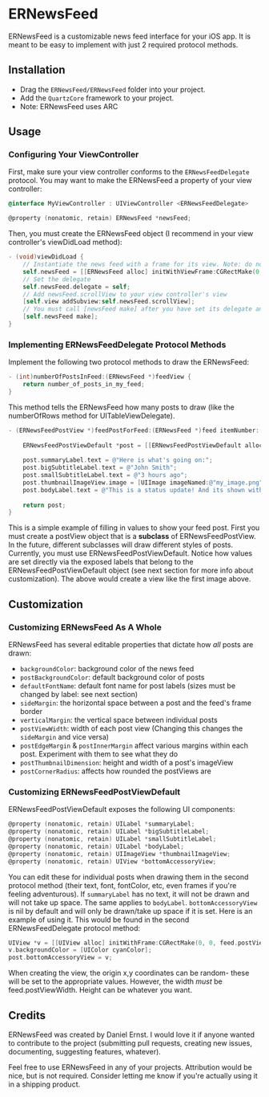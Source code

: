 # ERNewsFeed

ERNewsFeed is a customizable news feed interface for your iOS app. It is meant to be easy to implement with just 2 required protocol methods.

## Installation

* Drag the `ERNewsFeed/ERNewsFeed` folder into your project.
* Add the `QuartzCore` framework to your project.
* Note: ERNewsFeed uses ARC

## Usage

### Configuring Your ViewController

First, make sure your view controller conforms to the `ERNewsFeedDelegate` protocol. You may want to make the ERNewsFeed a property of your view controller:

```objective-c
@interface MyViewController : UIViewController <ERNewsFeedDelegate>

@property (nonatomic, retain) ERNewsFeed *newsFeed;
```

Then, you must create the ERNewsFeed object (I recommend in your view controller's viewDidLoad method):

```objective-c
- (void)viewDidLoad {
    // Instantiate the news feed with a frame for its view. Note: do not use the default init method.
    self.newsFeed = [[ERNewsFeed alloc] initWithViewFrame:CGRectMake(0, 0, self.view.bounds.size.width, self.view.bounds.size.height)];
    // Set the delegate
    self.newsFeed.delegate = self;
    // Add newsFeed.scrollView to your view controller's view
    [self.view addSubview:self.newsFeed.scrollView];
    // You must call [newsFeed make] after you have set its delegate and added its scrollview
    [self.newsFeed make];
}
```

### Implementing ERNewsFeedDelegate Protocol Methods

Implement the following two protocol methods to draw the ERNewsFeed:

```objective-c
- (int)numberOfPostsInFeed:(ERNewsFeed *)feedView {
    return number_of_posts_in_my_feed;
}
```

This method tells the ERNewsFeed how many posts to draw (like the numberOfRows method for UITableViewDelegate).

```objective-c
- (ERNewsFeedPostView *)feedPostForFeed:(ERNewsFeed *)feed itemNumber:(int)itemNumber {
    
    ERNewsFeedPostViewDefault *post = [[ERNewsFeedPostViewDefault alloc] initWithFeed:feed];
    
    post.summaryLabel.text = @"Here is what's going on:";
    post.bigSubtitleLabel.text = @"John Smith";
    post.smallSubtitleLabel.text = @"3 hours ago";
    post.thumbnailImageView.image = [UIImage imageNamed:@"my_image.png"];
    post.bodyLabel.text = @"This is a status update! And its shown with ERNewsFeed. Super cool!";
    
    return post;
}
```

This is a simple example of filling in values to show your feed post. First you must create a postView object that is a **subclass** of ERNewsFeedPostView. In the future, different subclasses will draw different styles of posts. Currently, you must use ERNewsFeedPostViewDefault. Notice how values are set directly via the exposed labels that belong to the ERNewsFeedPostViewDefault object (see next section for more info about customization). The above would create a view like the first image above.

## Customization

### Customizing ERNewsFeed As A Whole

ERNewsFeed has several editable properties that dictate how *all* posts are drawn:
* `backgroundColor`: background color of the news feed
* `postBackgroundColor`: default background color of posts
* `defaultFontName`: default font name for post labels (sizes must be changed by label: see next section)
* `sideMargin`: the horizontal space between a post and the feed's frame border
* `verticalMargin`: the vertical space between individual posts
* `postViewWidth`: width of each post view (Changing this changes the `sideMargin` and vice versa)
* `postEdgeMargin` & `postInnerMargin` affect various margins within each post. Experiment with them to see what they do
* `postThumbnailDimension`: height and width of a post's imageView
* `postCornerRadius`: affects how rounded the postViews are

### Customizing ERNewsFeedPostViewDefault

ERNewsFeedPostViewDefault exposes the following UI components:
```objective-c
@property (nonatomic, retain) UILabel *summaryLabel;
@property (nonatomic, retain) UILabel *bigSubtitleLabel;
@property (nonatomic, retain) UILabel *smallSubtitleLabel;
@property (nonatomic, retain) UILabel *bodyLabel;
@property (nonatomic, retain) UIImageView *thumbnailImageView;
@property (nonatomic, retain) UIView *bottomAccessoryView;
```

You can edit these for individual posts when drawing them in the second protocol method (their text, font, fontColor, etc, even frames if you're feeling adventurous). If `summaryLabel` has no text, it will not be drawn and will not take up space. The same applies to `bodyLabel`. `bottomAccessoryView` is nil by default and will only be drawn/take up space if it is set. Here is an example of using it. This would be found in the second ERNewsFeedDelegate protocol method:

```objective-c
UIView *v = [[UIView alloc] initWithFrame:CGRectMake(0, 0, feed.postViewWidth, 40)];
v.backgroundColor = [UIColor cyanColor];
post.bottomAccessoryView = v;
```

When creating the view, the origin x,y coordinates can be random- these will be set to the  appropriate values. However, the width *must* be feed.postViewWidth. Height can be whatever you want.

## Credits

ERNewsFeed was created by Daniel Ernst. I would love it if anyone wanted to contribute to the project (submitting pull requests, creating new issues, documenting, suggesting features, whatever).

Feel free to use ERNewsFeed in any of your projects. Attribution would be nice, but is not required. Consider letting me know if you're actually using it in a shipping product.
